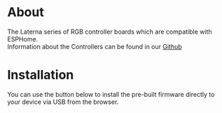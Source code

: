 # About

The Laterna series of RGB controller boards which are compatible with ESPHome.<br>
Information about the Controllers can be found in our [Github](https://github.com/Planet-Laterna)

# Installation

You can use the button below to install the pre-built firmware directly to your device via USB from the browser.

<esp-web-install-button manifest="./manifest.json"></esp-web-install-button>

<script type="module" src="https://unpkg.com/esp-web-tools@5.2.0/dist/web/install-button.js?module"></script>
